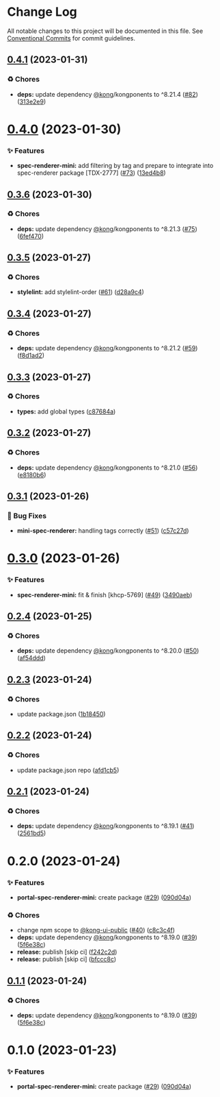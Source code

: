 # Change Log

All notable changes to this project will be documented in this file.
See [Conventional Commits](https://conventionalcommits.org) for commit guidelines.

## [0.4.1](https://github.com/Kong/public-ui-components/compare/@kong-ui-public/spec-renderer-mini@0.4.0...@kong-ui-public/spec-renderer-mini@0.4.1) (2023-01-31)


### ♻️ Chores

* **deps:** update dependency [@kong](https://github.com/kong)/kongponents to ^8.21.4 ([#82](https://github.com/Kong/public-ui-components/issues/82)) ([313e2e9](https://github.com/Kong/public-ui-components/commit/313e2e929799590de968c824f023eb1403154542))





# [0.4.0](https://github.com/Kong/public-ui-components/compare/@kong-ui-public/spec-renderer-mini@0.3.6...@kong-ui-public/spec-renderer-mini@0.4.0) (2023-01-30)


### ✨ Features

* **spec-renderer-mini:** add filtering by tag and prepare to integrate into spec-renderer package [TDX-2777] ([#73](https://github.com/Kong/public-ui-components/issues/73)) ([13ed4b8](https://github.com/Kong/public-ui-components/commit/13ed4b8e073e4084e6a71a8e2376e89562991884))





## [0.3.6](https://github.com/Kong/public-ui-components/compare/@kong-ui-public/spec-renderer-mini@0.3.5...@kong-ui-public/spec-renderer-mini@0.3.6) (2023-01-30)


### ♻️ Chores

* **deps:** update dependency [@kong](https://github.com/kong)/kongponents to ^8.21.3 ([#75](https://github.com/Kong/public-ui-components/issues/75)) ([6fef470](https://github.com/Kong/public-ui-components/commit/6fef4700c46bb5fdccafbc55933ee95095045a56))





## [0.3.5](https://github.com/Kong/public-ui-components/compare/@kong-ui-public/spec-renderer-mini@0.3.4...@kong-ui-public/spec-renderer-mini@0.3.5) (2023-01-27)


### ♻️ Chores

* **stylelint:** add stylelint-order ([#61](https://github.com/Kong/public-ui-components/issues/61)) ([d28a9c4](https://github.com/Kong/public-ui-components/commit/d28a9c42819aa4e19cb294165c6458b973b33e83))





## [0.3.4](https://github.com/Kong/public-ui-components/compare/@kong-ui-public/spec-renderer-mini@0.3.3...@kong-ui-public/spec-renderer-mini@0.3.4) (2023-01-27)


### ♻️ Chores

* **deps:** update dependency [@kong](https://github.com/kong)/kongponents to ^8.21.2 ([#59](https://github.com/Kong/public-ui-components/issues/59)) ([f8d1ad2](https://github.com/Kong/public-ui-components/commit/f8d1ad23a991de65031bac81334618bcf268a73f))





## [0.3.3](https://github.com/Kong/public-ui-components/compare/@kong-ui-public/spec-renderer-mini@0.3.2...@kong-ui-public/spec-renderer-mini@0.3.3) (2023-01-27)


### ♻️ Chores

* **types:** add global types ([c87684a](https://github.com/Kong/public-ui-components/commit/c87684a41b342d856788ad55882a6973806efb4f))





## [0.3.2](https://github.com/Kong/public-ui-components/compare/@kong-ui-public/spec-renderer-mini@0.3.1...@kong-ui-public/spec-renderer-mini@0.3.2) (2023-01-27)


### ♻️ Chores

* **deps:** update dependency [@kong](https://github.com/kong)/kongponents to ^8.21.0 ([#56](https://github.com/Kong/public-ui-components/issues/56)) ([e8180b6](https://github.com/Kong/public-ui-components/commit/e8180b6f091edf4b4ac3e5c72706c48fb0c9c28c))





## [0.3.1](https://github.com/Kong/public-ui-components/compare/@kong-ui-public/spec-renderer-mini@0.3.0...@kong-ui-public/spec-renderer-mini@0.3.1) (2023-01-26)


### 🐛 Bug Fixes

* **mini-spec-renderer:** handling tags correctly ([#51](https://github.com/Kong/public-ui-components/issues/51)) ([c57c27d](https://github.com/Kong/public-ui-components/commit/c57c27d1762c3fbb7b0ada08969b15111d76a913))





# [0.3.0](https://github.com/Kong/public-ui-components/compare/@kong-ui-public/spec-renderer-mini@0.2.4...@kong-ui-public/spec-renderer-mini@0.3.0) (2023-01-26)


### ✨ Features

* **spec-renderer-mini:** fit & finish [khcp-5769] ([#49](https://github.com/Kong/public-ui-components/issues/49)) ([3490aeb](https://github.com/Kong/public-ui-components/commit/3490aebf521dd1f231f813ac91c27e297821173f))





## [0.2.4](https://github.com/Kong/public-ui-components/compare/@kong-ui-public/spec-renderer-mini@0.2.3...@kong-ui-public/spec-renderer-mini@0.2.4) (2023-01-25)


### ♻️ Chores

* **deps:** update dependency [@kong](https://github.com/kong)/kongponents to ^8.20.0 ([#50](https://github.com/Kong/public-ui-components/issues/50)) ([af54ddd](https://github.com/Kong/public-ui-components/commit/af54ddd20ecda1feb0d2323b5a04dfa17cf0b7a3))





## [0.2.3](https://github.com/Kong/public-ui-components/compare/@kong-ui-public/spec-renderer-mini@0.2.2...@kong-ui-public/spec-renderer-mini@0.2.3) (2023-01-24)


### ♻️ Chores

* update package.json ([1b18450](https://github.com/Kong/public-ui-components/commit/1b184509aff84030da887951dfdadc6a3d52a986))





## [0.2.2](https://github.com/Kong/public-ui-components/compare/@kong-ui-public/spec-renderer-mini@0.2.1...@kong-ui-public/spec-renderer-mini@0.2.2) (2023-01-24)


### ♻️ Chores

* update package.json repo ([afd1cb5](https://github.com/Kong/public-ui-components/commit/afd1cb579df4cf962a2920185086620cc32a91e1))





## [0.2.1](https://github.com/Kong/public-ui-components/compare/@kong-ui-public/spec-renderer-mini@0.2.0...@kong-ui-public/spec-renderer-mini@0.2.1) (2023-01-24)


### ♻️ Chores

* **deps:** update dependency [@kong](https://github.com/kong)/kongponents to ^8.19.1 ([#41](https://github.com/Kong/public-ui-components/issues/41)) ([2561bd5](https://github.com/Kong/public-ui-components/commit/2561bd588bca7f98825fc5edda11b053f527c146))





# 0.2.0 (2023-01-24)


### ✨ Features

* **portal-spec-renderer-mini:** create package ([#29](https://github.com/Kong/public-ui-components/issues/29)) ([090d04a](https://github.com/Kong/public-ui-components/commit/090d04a0a1c9415605091f8c3a6235c7193314fd))


### ♻️ Chores

* change npm scope to [@kong-ui-public](https://github.com/kong-ui-public) ([#40](https://github.com/Kong/public-ui-components/issues/40)) ([c8c3c4f](https://github.com/Kong/public-ui-components/commit/c8c3c4f165fdd36269e1dd5bb31f47f73f7e9f4a))
* **deps:** update dependency [@kong](https://github.com/kong)/kongponents to ^8.19.0 ([#39](https://github.com/Kong/public-ui-components/issues/39)) ([5f6e38c](https://github.com/Kong/public-ui-components/commit/5f6e38c458d472543104bde13589a2bc6803791f))
* **release:** publish [skip ci] ([f242c2d](https://github.com/Kong/public-ui-components/commit/f242c2d1208fe94c31c2aa70cc764a50ffb3add5))
* **release:** publish [skip ci] ([bfccc8c](https://github.com/Kong/public-ui-components/commit/bfccc8c4c506370a1ce744472ad4aa348997ba5d))





## [0.1.1](https://github.com/Kong/public-ui-components/compare/@kong-ui-public/portal-spec-renderer-mini@0.1.0...@kong-ui-public/portal-spec-renderer-mini@0.1.1) (2023-01-24)


### ♻️ Chores

* **deps:** update dependency [@kong](https://github.com/kong)/kongponents to ^8.19.0 ([#39](https://github.com/Kong/public-ui-components/issues/39)) ([5f6e38c](https://github.com/Kong/public-ui-components/commit/5f6e38c458d472543104bde13589a2bc6803791f))





# 0.1.0 (2023-01-23)


### ✨ Features

* **portal-spec-renderer-mini:** create package ([#29](https://github.com/Kong/public-ui-components/issues/29)) ([090d04a](https://github.com/Kong/public-ui-components/commit/090d04a0a1c9415605091f8c3a6235c7193314fd))

